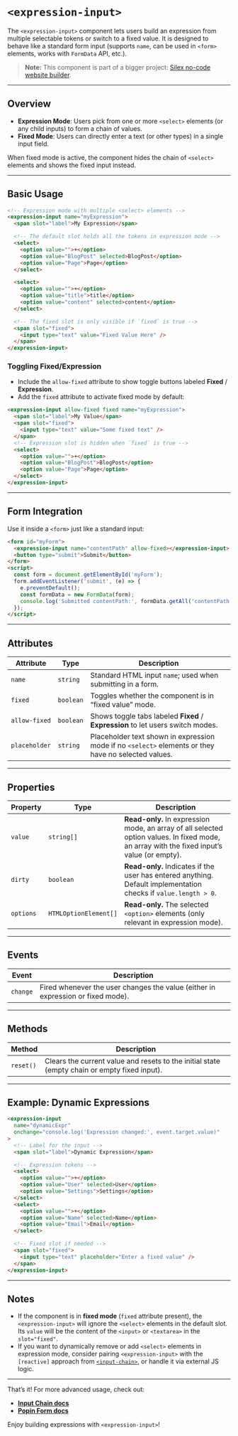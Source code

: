 # `<expression-input>`

The `<expression-input>` component lets users build an expression from multiple selectable tokens or switch to a fixed value. It is designed to behave like a standard form input (supports `name`, can be used in `<form>` elements, works with `FormData` API, etc.).

> **Note:** This component is part of a bigger project: [Silex no-code website builder](https://www.silex.me).

---

## Overview

- **Expression Mode**: Users pick from one or more `<select>` elements (or any child inputs) to form a chain of values.
- **Fixed Mode**: Users can directly enter a text (or other types) in a single input field.

When fixed mode is active, the component hides the chain of `<select>` elements and shows the fixed input instead.

---

## Basic Usage

```html
<!-- Expression mode with multiple <select> elements -->
<expression-input name="myExpression">
  <span slot="label">My Expression</span>

  <!-- The default slot holds all the tokens in expression mode -->
  <select>
    <option value="">+</option>
    <option value="BlogPost" selected>BlogPost</option>
    <option value="Page">Page</option>
  </select>

  <select>
    <option value="">+</option>
    <option value="title">title</option>
    <option value="content" selected>content</option>
  </select>

  <!-- The fixed slot is only visible if `fixed` is true -->
  <span slot="fixed">
    <input type="text" value="Fixed Value Here" />
  </span>
</expression-input>
```

### Toggling Fixed/Expression

- Include the `allow-fixed` attribute to show toggle buttons labeled **Fixed** / **Expression**.
- Add the `fixed` attribute to activate fixed mode by default:

```html
<expression-input allow-fixed fixed name="myExpression">
  <span slot="label">My Value</span>
  <span slot="fixed">
    <input type="text" value="Some fixed text" />
  </span>
  <!-- Expression slot is hidden when `fixed` is true -->
  <select>
    <option value="">+</option>
    <option value="BlogPost">BlogPost</option>
    <option value="Page">Page</option>
  </select>
</expression-input>
```

---

## Form Integration

Use it inside a `<form>` just like a standard input:

```html
<form id="myForm">
  <expression-input name="contentPath" allow-fixed></expression-input>
  <button type="submit">Submit</button>
</form>
<script>
  const form = document.getElementById('myForm');
  form.addEventListener('submit', (e) => {
    e.preventDefault();
    const formData = new FormData(form);
    console.log('Submitted contentPath:', formData.getAll('contentPath'));
  });
</script>
```

---

## Attributes

| Attribute      | Type     | Description                                                                                                                |
|----------------|----------|----------------------------------------------------------------------------------------------------------------------------|
| `name`         | `string` | Standard HTML input `name`; used when submitting in a form.                                                                |
| `fixed`        | `boolean`| Toggles whether the component is in “fixed value” mode.                                                                    |
| `allow-fixed`  | `boolean`| Shows toggle tabs labeled **Fixed** / **Expression** to let users switch modes.                                            |
| `placeholder`  | `string` | Placeholder text shown in expression mode if no `<select>` elements or they have no selected values.                       |

---

## Properties

| Property   | Type          | Description                                                                                                       |
|------------|---------------|-------------------------------------------------------------------------------------------------------------------|
| `value`    | `string[]`    | **Read-only.** In expression mode, an array of all selected option values. In fixed mode, an array with the fixed input’s value (or empty). |
| `dirty`    | `boolean`     | **Read-only.** Indicates if the user has entered anything. Default implementation checks if `value.length > 0`.   |
| `options`  | `HTMLOptionElement[]` | **Read-only.** The selected `<option>` elements (only relevant in expression mode).                                 |

---

## Events

| Event   | Description                                                         |
|---------|---------------------------------------------------------------------|
| `change`| Fired whenever the user changes the value (either in expression or fixed mode). |

---

## Methods

| Method  | Description                                                            |
|---------|------------------------------------------------------------------------|
| `reset()` | Clears the current value and resets to the initial state (empty chain or empty fixed input). |

---

## Example: Dynamic Expressions

```html
<expression-input
  name="dynamicExpr"
  onchange="console.log('Expression changed:', event.target.value)"
>
  <!-- Label for the input -->
  <span slot="label">Dynamic Expression</span>

  <!-- Expression tokens -->
  <select>
    <option value="">+</option>
    <option value="User" selected>User</option>
    <option value="Settings">Settings</option>
  </select>
  <select>
    <option value="">+</option>
    <option value="Name" selected>Name</option>
    <option value="Email">Email</option>
  </select>

  <!-- Fixed slot if needed -->
  <span slot="fixed">
    <input type="text" placeholder="Enter a fixed value" />
  </span>
</expression-input>
```

---

## Notes

- If the component is in **fixed mode** (`fixed` attribute present), the `<expression-input>` will ignore the `<select>` elements in the default slot. Its `value` will be the content of the `<input>` or `<textarea>` in the `slot="fixed"`.
- If you want to dynamically remove or add `<select>` elements in expression mode, consider pairing `<expression-input>` with the `[reactive]` approach from [`<input-chain>`](./input-chain.md), or handle it via external JS logic.

---

That’s it! For more advanced usage, check out:

- **[Input Chain docs](./input-chain.md)**  
- **[Popin Form docs](./popin-form.md)**  

Enjoy building expressions with `<expression-input>`!
